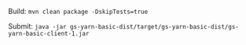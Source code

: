 Build: `mvn clean package -DskipTests=true`

Submit: `java -jar gs-yarn-basic-dist/target/gs-yarn-basic-dist/gs-yarn-basic-client-1.jar` 
